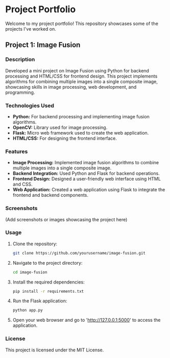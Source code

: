# Project Portfolio
Welcome to my project portfolio! This repository showcases some of the projects I've worked on.

## Project 1: Image Fusion
### Description
Developed a mini project on Image Fusion using Python for backend processing and HTML/CSS for frontend design. This project implements algorithms for combining multiple images into a single composite image, showcasing skills in image processing, web development, and programming.

### Technologies Used
- **Python:** For backend processing and implementing image fusion algorithms.
- **OpenCV:** Library used for image processing.
- **Flask:** Micro web framework used to create the web application.
- **HTML/CSS:** For designing the frontend interface.

### Features
- **Image Processing:** Implemented image fusion algorithms to combine multiple images into a single composite image.
- **Backend Integration:** Used Python and Flask for backend operations.
- **Frontend Design:** Designed a user-friendly web interface using HTML and CSS.
- **Web Application:** Created a web application using Flask to integrate the frontend and backend components.

### Screenshots
(Add screenshots or images showcasing the project here)

### Usage
1. Clone the repository:
    ```bash
    git clone https://github.com/yourusername/image-fusion.git
    ```
2. Navigate to the project directory:
    ```bash
    cd image-fusion
    ```
3. Install the required dependencies:
    ```bash
    pip install -r requirements.txt
    ```
4. Run the Flask application:
    ```bash
    python app.py
    ```
5. Open your web browser and go to 'http://127.0.0.1:5000' to access the application.

### License
This project is licensed under the MIT License.
